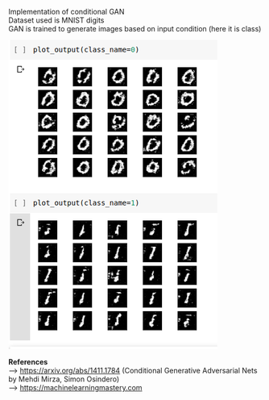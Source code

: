 Implementation of conditional GAN<br>
Dataset used is MNIST digits<br>
GAN is trained to generate images based on input condition (here it is class)<br>


![alt text](https://github.com/Nishanth009/GANS/blob/master/cGAN/Screenshot%20from%202020-07-19%2018-34-35.png)


**References**<br>
--> https://arxiv.org/abs/1411.1784 (Conditional Generative Adversarial Nets by Mehdi Mirza, Simon Osindero)<br>
--> https://machinelearningmastery.com
